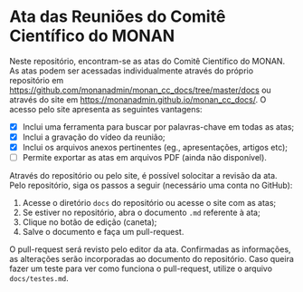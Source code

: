 # Ata das Reuniões do Comitê Científico do MONAN

Neste repositório, encontram-se as atas do Comitê Científico do MONAN. As atas podem ser acessadas individualmente através do próprio repositório em https://github.com/monanadmin/monan_cc_docs/tree/master/docs ou através do site em https://monanadmin.github.io/monan_cc_docs/. O acesso pelo site apresenta as seguintes vantagens:

- [X] Inclui uma ferramenta para buscar por palavras-chave em todas as atas;
- [X] Inclui a gravação do vídeo da reunião;
- [X] Inclui os arquivos anexos pertinentes (eg., apresentações, artigos etc);
- [ ] Permite exportar as atas em arquivos PDF (ainda não disponível).

Através do repositório ou pelo site, é possível solocitar a revisão da ata. Pelo repositório, siga os passos a seguir (necessário uma conta no GitHub):

1. Acesse o diretório `docs` do repositório ou acesse o site com as atas;
2. Se estiver no repositório, abra o documento `.md` referente à ata;
3. Clique no botão de edição (caneta);
4. Salve o documento e faça um pull-request.

O pull-request será revisto pelo editor da ata. Confirmadas as informações, as alterações serão incorporadas ao documento do repositório. Caso queira fazer um teste para ver como funciona o pull-request, utilize o arquivo `docs/testes.md`.
